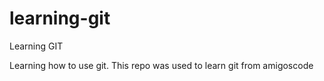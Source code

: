 # learning-git
Learning GIT

Learning how to use git. This repo was used to learn git from amigoscode
